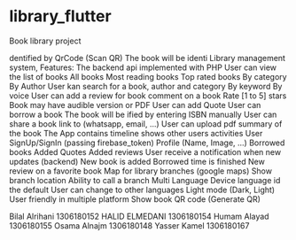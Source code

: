 # library_flutter
Book library project


dentified by QrCode (Scan QR)
The book will be identi
Library management system, 
Features:
The backend api implemented with PHP
User can view the list of books
All books
Most reading books
Top rated books
By category
By Author
User kan search for a book, author and category
By keyword
By voice
User can add a review for book
comment on a book
Rate [1 to 5] stars
Book may have audible version or PDF
User can add Quote
User can borrow a book
The book will be ified by entering ISBN manually
User can share a book link to (whatsapp, email, ...)
User can upload pdf summary of the book
The App contains timeline shows other users activities
User
SignUp/SignIn (passing firebase_token)
Profile (Name, Image, ...)
Borrowed books
Added Quotes
Added reviews
User receive a notification when new updates (backend)
New book is added
Borrowed time is finished
New review on a favorite book
Map for library branches (google maps)
Show branch location
Ability to call a branch
Multi Language 
Device language id the default
User can change to other languages
Light mode (Dark, Light)
User friendly in multiple platform
Show book QR code (Generate QR)



Bilal Alrihani             1306180152
HALID ELMEDANI   1306180154
Humam Alayad        1306180155
Osama Alnajm         1306180148
Yasser Kamel           1306180167



